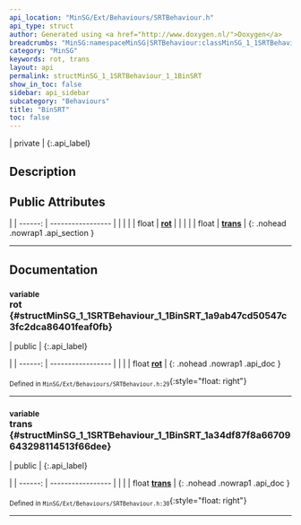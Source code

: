 ```yaml
---
api_location: "MinSG/Ext/Behaviours/SRTBehaviour.h"
api_type: struct
author: Generated using <a href="http://www.doxygen.nl/">Doxygen</a>
breadcrumbs: "MinSG:namespaceMinSG|SRTBehaviour:classMinSG_1_1SRTBehaviour"
category: "MinSG"
keywords: rot, trans
layout: api
permalink: structMinSG_1_1SRTBehaviour_1_1BinSRT
show_in_toc: false
sidebar: api_sidebar
subcategory: "Behaviours"
title: "BinSRT"
toc: false
---
```


| private |
{:.api_label}

## Description





## Public Attributes

|
| ------: | ----------------- |
|  | |
| float | **[rot](#structMinSG_1_1SRTBehaviour_1_1BinSRT_1a9ab47cd50547c3fc2dca86401feaf0fb)**  |
|  | |
| float | **[trans](#structMinSG_1_1SRTBehaviour_1_1BinSRT_1a34df87f8a66709643298114513f66dee)**  |
{: .nohead .nowrap1 .api_section }


-------------------------------------------------------------------

## Documentation

### <small>variable</small><br/> rot {#structMinSG_1_1SRTBehaviour_1_1BinSRT_1a9ab47cd50547c3fc2dca86401feaf0fb}

| public |
{:.api_label}

|
| ------: | ----------------- |
|  |
| float **[rot](#structMinSG_1_1SRTBehaviour_1_1BinSRT_1a9ab47cd50547c3fc2dca86401feaf0fb)**  |
{: .nohead .nowrap1 .api_doc }





<sub>Defined in `MinSG/Ext/Behaviours/SRTBehaviour.h:29`</sub>{:style="float: right"}

-------------------------------------------------------------------

### <small>variable</small><br/> trans {#structMinSG_1_1SRTBehaviour_1_1BinSRT_1a34df87f8a66709643298114513f66dee}

| public |
{:.api_label}

|
| ------: | ----------------- |
|  |
| float **[trans](#structMinSG_1_1SRTBehaviour_1_1BinSRT_1a34df87f8a66709643298114513f66dee)**  |
{: .nohead .nowrap1 .api_doc }





<sub>Defined in `MinSG/Ext/Behaviours/SRTBehaviour.h:30`</sub>{:style="float: right"}

-------------------------------------------------------------------

